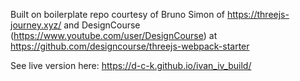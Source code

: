 Built on boilerplate repo courtesy of Bruno Simon of https://threejs-journey.xyz/ and DesignCourse (https://www.youtube.com/user/DesignCourse) at https://github.com/designcourse/threejs-webpack-starter

See live version here: https://d-c-k.github.io/ivan_iv_build/